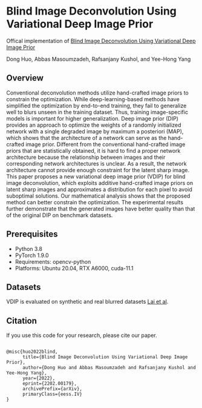 # Blind Image Deconvolution Using Variational Deep Image Prior
Offical implementation of [Blind Image Deconvolution Using Variational Deep Image Prior](https://arxiv.org/abs/2202.00179)

Dong Huo, Abbas Masoumzadeh, Rafsanjany Kushol, and Yee-Hong Yang

## Overview

Conventional deconvolution methods utilize hand-crafted image priors to constrain the optimization. While deep-learning-based methods have simplified the optimization by end-to-end training, they fail to generalize well to blurs unseen in the training dataset. Thus, training image-specific models is important for higher generalization. Deep image prior (DIP) provides an approach to optimize the weights of a randomly initialized network with a single degraded image by maximum a posteriori (MAP), which shows that the architecture of a network can serve as the hand-crafted image prior. Different from the conventional hand-crafted image priors that are statistically obtained, it is hard to find a proper network architecture because the relationship between images and their corresponding network architectures is unclear. As a result, the network architecture cannot provide enough constraint for the latent sharp image. This paper proposes a new variational deep image prior (VDIP) for blind image deconvolution, which exploits additive hand-crafted image priors on latent sharp images and approximates a distribution for each pixel to avoid suboptimal solutions. Our mathematical analysis shows that the proposed method can better constrain the optimization. The experimental results further demonstrate that the generated images have better quality than that of the original DIP on benchmark datasets.

## Prerequisites
- Python 3.8 
- PyTorch 1.9.0
- Requirements: opencv-python
- Platforms: Ubuntu 20.04, RTX A6000, cuda-11.1

## Datasets
VDIP is evaluated on synthetic and real blurred datasets [Lai et al](http://vllab.ucmerced.edu/wlai24/cvpr16_deblur_study/).

## Citation

If you use this code for your research, please cite our paper.

```

@misc{huo2022blind,
      title={Blind Image Deconvolution Using Variational Deep Image Prior}, 
      author={Dong Huo and Abbas Masoumzadeh and Rafsanjany Kushol and Yee-Hong Yang},
      year={2022},
      eprint={2202.00179},
      archivePrefix={arXiv},
      primaryClass={eess.IV}
}

```
